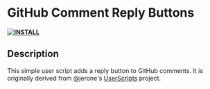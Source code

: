# GitHub Comment Reply Buttons

**[![INSTALL](https://img.shields.io/badge/INSTALL-1.0.0-blue.svg?style=plastic)](https://github.com/aensley/github-comment-reply-buttons/raw/master/GitHub_Comment_Reply_Buttons.user.js)**

## Description

This simple user script adds a reply button to GitHub comments. It is originally derived from @jerone's [UserScripts](https://github.com/jerone/UserScripts/Github_Reply_Comments) project.

